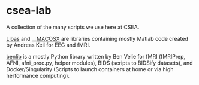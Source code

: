 # csea-lab
A collection of the many scripts we use here at CSEA.

[Libas](Libas) and [__MACOSX](__MACOSX) are libraries containing mostly Matlab code created by Andreas Keil for EEG and fMRI.

[benlib](benlib) is a mostly Python library written by Ben Velie for fMRI (fMRIPrep, AFNI, afni_proc.py, helper modules), BIDS (scripts to BIDSify datasets), and Docker/Singularity (Scripts to launch containers at home or via high herformance computing).
